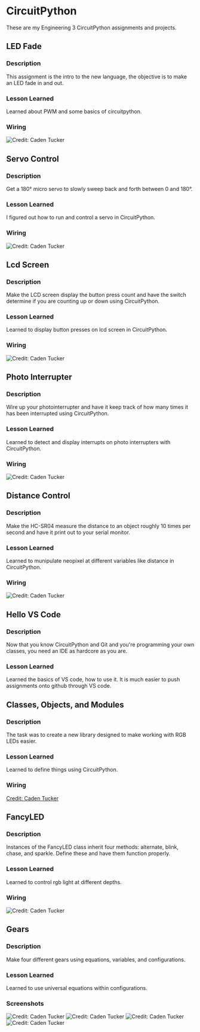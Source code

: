 # CircuitPython
These are my Engineering 3 CircuitPython assignments and projects.

## LED Fade 
### Description
 This assignment is the intro to the new language, the objective is to make an LED fade in and out.
### Lesson Learned
Learned about PWM and some basics of circuitpython.
### Wiring
![Credit: Caden Tucker](https://github.com/ctucker02/CircuitPython/blob/master/media/ledfadepic.png)

## Servo Control 
### Description
 Get a 180° micro servo to slowly sweep back and forth between 0 and 180°.
### Lesson Learned
I figured out how to run and control a servo in CircuitPython.
### Wiring
![Credit: Caden Tucker](https://raw.githubusercontent.com/ctucker02/CircuitPython/master/media/servopicture.jpg)

## Lcd Screen 
### Description
 Make the LCD screen display the button press count and have the switch determine if you are counting up or down using CircuitPython.
### Lesson Learned
Learned to display button presses on lcd screen in CircuitPython.
### Wiring
![Credit: Caden Tucker](https://github.com/ctucker02/CircuitPython/blob/master/media/buttonpressgif.gif)

## Photo Interrupter 
### Description
 Wire up your photointerrupter and have it keep track of how many times it has been interrupted using CircuitPython.
### Lesson Learned
Learned to detect and display interrupts on photo interrupters with CircuitPython.
### Wiring
![Credit: Caden Tucker](https://github.com/ctucker02/CircuitPython/blob/master/media/photointerruptergif.gif)

## Distance Control 
### Description
 Make the HC-SR04 measure the distance to an object roughly 10 times per second and have it print out to your serial monitor.
### Lesson Learned
Learned to munipulate neopixel at different variables like distance in CircuitPython.
### Wiring
![Credit: Caden Tucker](https://github.com/ctucker02/CircuitPython/blob/master/media/distancesensor2.gif)

## Hello VS Code 
### Description
 Now that you know CircuitPython and Git and you're programming your own classes, you need an IDE as hardcore as you are.
### Lesson Learned
Learned the basics of VS code, how to use it.
It is much easier to push assignments onto github through VS code.

## Classes, Objects, and Modules 
### Description
 The task was to create a new library designed to make working with RGB LEDs easier. 
### Lesson Learned
Learned to define things using CircuitPython.
### Wiring
[Credit: Caden Tucker](https://github.com/ctucker02/CircuitPython/blob/master/media/ledswitchgif.gif)

## FancyLED 
### Description
 Instances of the FancyLED class inherit four methods: alternate, blink, chase, and sparkle. Define these and have them function properly.
### Lesson Learned
Learned to control rgb light at different depths.
### Wiring
![Credit: Caden Tucker](https://github.com/ctucker02/CircuitPython/blob/master/media/FancyLEDgif.gif)

## Gears 
### Description
 Make four different gears using equations, variables, and configurations.
### Lesson Learned
Learned to use universal equations within configurations.
### Screenshots
![Credit: Caden Tucker](https://github.com/ctucker02/CircuitPython/blob/master/media/swgear.PNG)
![Credit: Caden Tucker](https://github.com/ctucker02/CircuitPython/blob/master/media/swgear2.PNG)
![Credit: Caden Tucker](https://github.com/ctucker02/CircuitPython/blob/master/media/swgear3.PNG)
![Credit: Caden Tucker](https://github.com/ctucker02/CircuitPython/blob/master/media/swgear4.PNG)